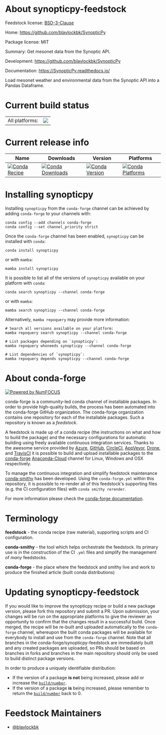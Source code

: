 About synopticpy-feedstock
==========================

Feedstock license: [BSD-3-Clause](https://github.com/conda-forge/synopticpy-feedstock/blob/main/LICENSE.txt)

Home: https://github.com/blaylockbk/SynopticPy

Package license: MIT

Summary: Get mesonet data from the Synoptic API.

Development: https://github.com/blaylockbk/SynopticPy

Documentation: https://SynopticPy.readthedocs.io/

Load mesonet weather and environmental data from the Synoptic API into a
Pandas Dataframe.


Current build status
====================


<table><tr><td>All platforms:</td>
    <td>
      <a href="https://dev.azure.com/conda-forge/feedstock-builds/_build/latest?definitionId=18997&branchName=main">
        <img src="https://dev.azure.com/conda-forge/feedstock-builds/_apis/build/status/synopticpy-feedstock?branchName=main">
      </a>
    </td>
  </tr>
</table>

Current release info
====================

| Name | Downloads | Version | Platforms |
| --- | --- | --- | --- |
| [![Conda Recipe](https://img.shields.io/badge/recipe-synopticpy-green.svg)](https://anaconda.org/conda-forge/synopticpy) | [![Conda Downloads](https://img.shields.io/conda/dn/conda-forge/synopticpy.svg)](https://anaconda.org/conda-forge/synopticpy) | [![Conda Version](https://img.shields.io/conda/vn/conda-forge/synopticpy.svg)](https://anaconda.org/conda-forge/synopticpy) | [![Conda Platforms](https://img.shields.io/conda/pn/conda-forge/synopticpy.svg)](https://anaconda.org/conda-forge/synopticpy) |

Installing synopticpy
=====================

Installing `synopticpy` from the `conda-forge` channel can be achieved by adding `conda-forge` to your channels with:

```
conda config --add channels conda-forge
conda config --set channel_priority strict
```

Once the `conda-forge` channel has been enabled, `synopticpy` can be installed with `conda`:

```
conda install synopticpy
```

or with `mamba`:

```
mamba install synopticpy
```

It is possible to list all of the versions of `synopticpy` available on your platform with `conda`:

```
conda search synopticpy --channel conda-forge
```

or with `mamba`:

```
mamba search synopticpy --channel conda-forge
```

Alternatively, `mamba repoquery` may provide more information:

```
# Search all versions available on your platform:
mamba repoquery search synopticpy --channel conda-forge

# List packages depending on `synopticpy`:
mamba repoquery whoneeds synopticpy --channel conda-forge

# List dependencies of `synopticpy`:
mamba repoquery depends synopticpy --channel conda-forge
```


About conda-forge
=================

[![Powered by
NumFOCUS](https://img.shields.io/badge/powered%20by-NumFOCUS-orange.svg?style=flat&colorA=E1523D&colorB=007D8A)](https://numfocus.org)

conda-forge is a community-led conda channel of installable packages.
In order to provide high-quality builds, the process has been automated into the
conda-forge GitHub organization. The conda-forge organization contains one repository
for each of the installable packages. Such a repository is known as a *feedstock*.

A feedstock is made up of a conda recipe (the instructions on what and how to build
the package) and the necessary configurations for automatic building using freely
available continuous integration services. Thanks to the awesome service provided by
[Azure](https://azure.microsoft.com/en-us/services/devops/), [GitHub](https://github.com/),
[CircleCI](https://circleci.com/), [AppVeyor](https://www.appveyor.com/),
[Drone](https://cloud.drone.io/welcome), and [TravisCI](https://travis-ci.com/)
it is possible to build and upload installable packages to the
[conda-forge](https://anaconda.org/conda-forge) [Anaconda-Cloud](https://anaconda.org/)
channel for Linux, Windows and OSX respectively.

To manage the continuous integration and simplify feedstock maintenance
[conda-smithy](https://github.com/conda-forge/conda-smithy) has been developed.
Using the ``conda-forge.yml`` within this repository, it is possible to re-render all of
this feedstock's supporting files (e.g. the CI configuration files) with ``conda smithy rerender``.

For more information please check the [conda-forge documentation](https://conda-forge.org/docs/).

Terminology
===========

**feedstock** - the conda recipe (raw material), supporting scripts and CI configuration.

**conda-smithy** - the tool which helps orchestrate the feedstock.
                   Its primary use is in the construction of the CI ``.yml`` files
                   and simplify the management of *many* feedstocks.

**conda-forge** - the place where the feedstock and smithy live and work to
                  produce the finished article (built conda distributions)


Updating synopticpy-feedstock
=============================

If you would like to improve the synopticpy recipe or build a new
package version, please fork this repository and submit a PR. Upon submission,
your changes will be run on the appropriate platforms to give the reviewer an
opportunity to confirm that the changes result in a successful build. Once
merged, the recipe will be re-built and uploaded automatically to the
`conda-forge` channel, whereupon the built conda packages will be available for
everybody to install and use from the `conda-forge` channel.
Note that all branches in the conda-forge/synopticpy-feedstock are
immediately built and any created packages are uploaded, so PRs should be based
on branches in forks and branches in the main repository should only be used to
build distinct package versions.

In order to produce a uniquely identifiable distribution:
 * If the version of a package **is not** being increased, please add or increase
   the [``build/number``](https://docs.conda.io/projects/conda-build/en/latest/resources/define-metadata.html#build-number-and-string).
 * If the version of a package **is** being increased, please remember to return
   the [``build/number``](https://docs.conda.io/projects/conda-build/en/latest/resources/define-metadata.html#build-number-and-string)
   back to 0.

Feedstock Maintainers
=====================

* [@blaylockbk](https://github.com/blaylockbk/)


